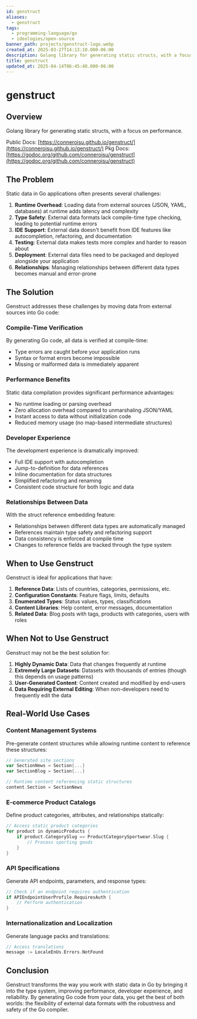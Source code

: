 ```yaml
---
id: genstruct
aliases:
  - genstruct
tags:
  - programming-language/go
  - ideologies/open-source
banner_path: projects/genstruct-logo.webp
created_at: 2025-03-27T14:13:10.000-06:00
description: Golang library for generating static structs, with a focus on performance.
title: genstruct
updated_at: 2025-04-14T06:45:48.000-06:00
---
```


# genstruct

## Overview

Golang library for generating static structs, with a focus on performance.

Public Docs: [https://conneroisu.github.io/genstruct/](https://conneroisu.github.io/genstruct/)
Pkg Docs: [https://godoc.org/github.com/conneroisu/genstruct](https://godoc.org/github.com/conneroisu/genstruct)

## The Problem

Static data in Go applications often presents several challenges:

1. **Runtime Overhead**: Loading data from external sources (JSON, YAML, databases) at runtime adds latency and complexity
2. **Type Safety**: External data formats lack compile-time type checking, leading to potential runtime errors
3. **IDE Support**: External data doesn't benefit from IDE features like autocompletion, refactoring, and documentation
4. **Testing**: External data makes tests more complex and harder to reason about
5. **Deployment**: External data files need to be packaged and deployed alongside your application
6. **Relationships**: Managing relationships between different data types becomes manual and error-prone

## The Solution

Genstruct addresses these challenges by moving data from external sources into Go code:

### Compile-Time Verification

By generating Go code, all data is verified at compile-time:

- Type errors are caught before your application runs
- Syntax or format errors become impossible
- Missing or malformed data is immediately apparent

### Performance Benefits

Static data compilation provides significant performance advantages:

- No runtime loading or parsing overhead
- Zero allocation overhead compared to unmarshaling JSON/YAML
- Instant access to data without initialization code
- Reduced memory usage (no map-based intermediate structures)

### Developer Experience

The development experience is dramatically improved:

- Full IDE support with autocompletion
- Jump-to-definition for data references
- Inline documentation for data structures
- Simplified refactoring and renaming
- Consistent code structure for both logic and data

### Relationships Between Data

With the struct reference embedding feature:

- Relationships between different data types are automatically managed
- References maintain type safety and refactoring support
- Data consistency is enforced at compile time
- Changes to reference fields are tracked through the type system

## When to Use Genstruct

Genstruct is ideal for applications that have:

1. **Reference Data**: Lists of countries, categories, permissions, etc.
2. **Configuration Constants**: Feature flags, limits, defaults
3. **Enumerated Types**: Status values, types, classifications
4. **Content Libraries**: Help content, error messages, documentation
5. **Related Data**: Blog posts with tags, products with categories, users with roles

## When Not to Use Genstruct

Genstruct may not be the best solution for:

1. **Highly Dynamic Data**: Data that changes frequently at runtime
2. **Extremely Large Datasets**: Datasets with thousands of entries (though this depends on usage patterns)
3. **User-Generated Content**: Content created and modified by end-users
4. **Data Requiring External Editing**: When non-developers need to frequently edit the data

## Real-World Use Cases

### Content Management Systems

Pre-generate content structures while allowing runtime content to reference these structures:

```go
// Generated site sections
var SectionNews = Section{...}
var SectionBlog = Section{...}

// Runtime content referencing static structures
content.Section = SectionNews
```

### E-commerce Product Catalogs

Define product categories, attributes, and relationships statically:

```go
// Access static product categories
for product in dynamicProducts {
    if product.CategorySlug == ProductCategorySportwear.Slug {
        // Process sporting goods
    }
}
```

### API Specifications

Generate API endpoints, parameters, and response types:

```go
// Check if an endpoint requires authentication
if APIEndpointUserProfile.RequiresAuth {
    // Perform authentication
}
```

### Internationalization and Localization

Generate language packs and translations:

```go
// Access translations
message := LocaleEnUs.Errors.NotFound
```

## Conclusion

Genstruct transforms the way you work with static data in Go by bringing it into the type system, improving performance, developer experience, and reliability. By generating Go code from your data, you get the best of both worlds: the flexibility of external data formats with the robustness and safety of the Go compiler.


